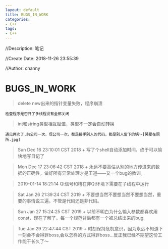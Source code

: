 ```yaml
---
layout: default
title: BUGS_IN_WORK
categories:
- C++
tags:
- C++
---
```

//Description: 笔记

//Create Date: 2018-11-26 23:55:39

//Author: channy

# BUGS_IN_WORK

> delete new出来的指针变量失败，程序崩溃
	
	检查程序是否开了多线程没有全部关闭

> int和string类型相互赋值，类型不一定会自动转换
	
	遇见两次了,前公司一次，现公司一次，都是接手别人的代码，都是别人留下的锅～[哭晕在厕所.jpg]

> Sun Dec 16 23:10:01 CST 2018 + 写了个shell自动添加时间，终于可以愉快地写日记了

> Mon Dec 17 23:06:42 CST 2018 + 永远不要高估从别的地方传进来的数据的正确性，做好所有异常处理才是王道——又一个bug的教训。

> 2019-01-14 18:21:14 Qt信号和槽在非Qt环境下需要在子线程中运行 

> Sat Jan 26 21:39:24 CST 2019 + 不要想当然不要想当然不要想当然，重要的事情说三遍。不管是代码还是非代码。

> Sun Jan 27 15:24:25 CST 2019 + 以前不明白为什么输入参数都喜欢用const，现在了解了。每一个规范背后都有一个被总结出来的bug.

> Tue Jan 29 22:47:44 CST 2019 + 时刻保持危机意识，因为永远不知道下一刻会不会得罪boss,会以怎样的方式得罪boss...反正我已经不期望这份工作能干长久了～


